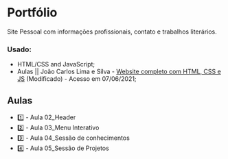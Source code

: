 # Portfólio
 Site Pessoal com informações profissionais, contato e trabalhos literários.

### Usado:
 - HTML/CSS and JavaScript;
 - Aulas || João Carlos Lima e Silva - [Website completo com HTML, CSS e JS](https://www.youtube.com/playlist?list=PLM_90--7SomWgfPYCXnpuoY2L-Z_Z-AiV) (Modificado) - Acesso em 07/06/2021;

## Aulas
- :one: - Aula 02_Header
- :two: - Aula 03_Menu Interativo
- :three: - Aula 04_Sessão de conhecimentos
- :four: - Aula 05_Sessão de Projetos
